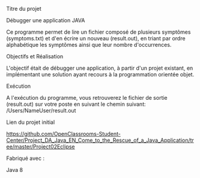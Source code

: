 Titre du projet

Débugger une application JAVA

Ce programme permet de lire un fichier composé de plusieurs symptômes (symptoms.txt) et d'en écrire un nouveau (result.out), en triant par ordre alphabétique les symptômes ainsi que leur nombre d'occurrences.

Objectifs et Réalisation

L'objectif était de débugger une application, à partir d'un projet existant, en implémentant une solution ayant recours à la programmation orientée objet.

Exécution

A l'exécution du programme, vous retrouverez le fichier de sortie (result.out) sur votre poste en suivant le chemin suivant: /Users/NameUser/result.out

Lien du projet initial

https://github.com/OpenClassrooms-Student-Center/Project_DA_Java_EN_Come_to_the_Rescue_of_a_Java_Application/tree/master/Project02Eclipse

Fabriqué avec :

Java 8

